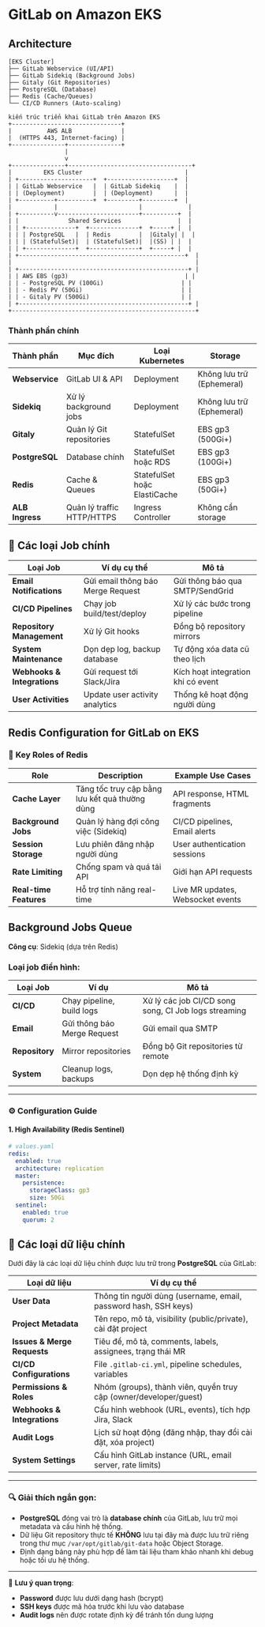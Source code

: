 # GitLab on Amazon EKS

## Architecture

```text
[EKS Cluster]
├── GitLab Webservice (UI/API)
├── GitLab Sidekiq (Background Jobs)
├── Gitaly (Git Repositories)
├── PostgreSQL (Database)
├── Redis (Cache/Queues)
└── CI/CD Runners (Auto-scaling)

kiến trúc triển khai GitLab trên Amazon EKS 
+-------------------------------+
|          AWS ALB              |
|  (HTTPS 443, Internet-facing) |
+---------------+---------------+
                |
                v
+---------------+-----------------------------------+
|         EKS Cluster                             |
| +---------------------+  +-------------------+  |
| | GitLab Webservice   |  | GitLab Sidekiq    |  |
| | (Deployment)        |  | (Deployment)      |  |
| +----------+----------+  +---------+---------+  |
|            |                       |             |
| +----------v-----------------------+----------+  |
| |              Shared Services                |  |
| | +--------------+  +--------------+  +-----+ |  |
| | | PostgreSQL   |  | Redis        |  |Gitaly| |  |
| | | (StatefulSet)|  | (StatefulSet)|  |(SS) | |  |
| | +--------------+  +--------------+  +-----+ |  |
| +-----------------------------------------------+  |
|                                                    |
| +------------------------------------------------+ |
| | AWS EBS (gp3)                                 | |
| | - PostgreSQL PV (100Gi)                      | |
| | - Redis PV (50Gi)                            | |
| | - Gitaly PV (500Gi)                          | |
| +------------------------------------------------+ |
+----------------------------------------------------+
```
### Thành phần chính

| Thành phần       | Mục đích                     | Loại Kubernetes          | Storage                  |
|------------------|------------------------------|--------------------------|--------------------------|
| **Webservice**   | GitLab UI & API              | Deployment               | Không lưu trữ (Ephemeral) |
| **Sidekiq**      | Xử lý background jobs        | Deployment               | Không lưu trữ (Ephemeral) |
| **Gitaly**       | Quản lý Git repositories     | StatefulSet              | EBS gp3 (500Gi+)          |
| **PostgreSQL**   | Database chính               | StatefulSet hoặc RDS     | EBS gp3 (100Gi+)          |
| **Redis**        | Cache & Queues               | StatefulSet hoặc ElastiCache | EBS gp3 (50Gi+)   |
| **ALB Ingress**  | Quản lý traffic HTTP/HTTPS   | Ingress Controller        | Không cần storage        |


## 🔧 Các loại Job chính

| Loại Job                  | Ví dụ cụ thể                          | Mô tả                              |
|---------------------------|---------------------------------------|------------------------------------|
| **Email Notifications**   | Gửi email thông báo Merge Request     | Gửi thông báo qua SMTP/SendGrid    |
| **CI/CD Pipelines**       | Chạy job build/test/deploy            | Xử lý các bước trong pipeline      |
| **Repository Management** | Xử lý Git hooks                       | Đồng bộ repository mirrors         |
| **System Maintenance**    | Dọn dẹp log, backup database          | Tự động xóa data cũ theo lịch      |
| **Webhooks & Integrations**| Gửi request tới Slack/Jira           | Kích hoạt integration khi có event |
| **User Activities**       | Update user activity analytics        | Thống kê hoạt động người dùng      |


## Redis Configuration for GitLab on EKS

### 🔑 **Key Roles of Redis**
| Role                  | Description                                                                 | Example Use Cases                  |
|-----------------------|-----------------------------------------------------------------------------|------------------------------------|
| **Cache Layer**       | Tăng tốc truy cập bằng lưu kết quả thường dùng                              | API response, HTML fragments       |
| **Background Jobs**   | Quản lý hàng đợi công việc (Sidekiq)                                        | CI/CD pipelines, Email alerts      |
| **Session Storage**   | Lưu phiên đăng nhập người dùng                                              | User authentication sessions       |
| **Rate Limiting**     | Chống spam và quá tải API                                                   | Giới hạn API requests              |
| **Real-time Features**| Hỗ trợ tính năng real-time                                                  | Live MR updates, Websocket events  |

## Background Jobs Queue

**Công cụ**: Sidekiq (dựa trên Redis)  

### Loại job điển hình:

| Loại Job       | Ví dụ                   | Mô tả                              |
|----------------|-------------------------|------------------------------------|
| **CI/CD**      | Chạy pipeline, build logs | Xử lý các job CI/CD song song, CI Job logs streaming     |
| **Email**      | Gửi thông báo Merge Request | Gửi email qua SMTP                |
| **Repository** | Mirror repositories     | Đồng bộ Git repositories từ remote |
| **System**     | Cleanup logs, backups   | Dọn dẹp hệ thống định kỳ            |

---

### ⚙️ **Configuration Guide**

#### **1. High Availability (Redis Sentinel)**
```yaml
# values.yaml
redis:
  enabled: true
  architecture: replication
  master:
    persistence:
      storageClass: gp3
      size: 50Gi
  sentinel:
    enabled: true
    quorum: 2
```


## 📂 Các loại dữ liệu chính

Dưới đây là các loại dữ liệu chính được lưu trữ trong **PostgreSQL** của GitLab:

| Loại dữ liệu               | Ví dụ cụ thể                                                                 |
|----------------------------|-----------------------------------------------------------------------------|
| **User Data**              | Thông tin người dùng (username, email, password hash, SSH keys)             |
| **Project Metadata**       | Tên repo, mô tả, visibility (public/private), cài đặt project               |
| **Issues & Merge Requests**| Tiêu đề, mô tả, comments, labels, assignees, trạng thái MR                  |
| **CI/CD Configurations**   | File `.gitlab-ci.yml`, pipeline schedules, variables                        |
| **Permissions & Roles**    | Nhóm (groups), thành viên, quyền truy cập (owner/developer/guest)          |
| **Webhooks & Integrations**| Cấu hình webhook (URL, events), tích hợp Jira, Slack                        |
| **Audit Logs**             | Lịch sử hoạt động (đăng nhập, thay đổi cài đặt, xóa project)              |
| **System Settings**        | Cấu hình GitLab instance (URL, email server, rate limits)                  |

---

### 🔍 Giải thích ngắn gọn:
- **PostgreSQL** đóng vai trò là **database chính** của GitLab, lưu trữ mọi metadata và cấu hình hệ thống.
- Dữ liệu Git repository thực tế **KHÔNG** lưu tại đây mà được lưu trữ riêng trong thư mục `/var/opt/gitlab/git-data` hoặc Object Storage.
- Định dạng bảng này phù hợp để làm tài liệu tham khảo nhanh khi debug hoặc tối ưu hệ thống.

---

📌 **Lưu ý quan trọng**:  
- **Password** được lưu dưới dạng hash (bcrypt)  
- **SSH keys** được mã hóa trước khi lưu vào database  
- **Audit logs** nên được rotate định kỳ để tránh tốn dung lượng


